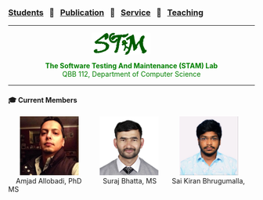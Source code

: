 ### [Students](stamlab.md) &nbsp;&nbsp;🌴&nbsp;&nbsp; [Publication](publications.md) &nbsp;&nbsp;🌴&nbsp;&nbsp; [Service](services.md) &nbsp;&nbsp;🌴&nbsp;&nbsp; [Teaching](teaching.md)
***
<style type="text/css">
.center{
  text-align:center; 
  display:block;
}

.centerImg {
  display: block;
  margin-left: 170px;  
}

</style>

<img src="assets/img/stam_logo.png" alt="The Software Testing And Maintenance (STAM) Lab" width="120" height="45" class="centerImg">
<p class="center" style="color:green;">
<b> The Software Testing And Maintenance (STAM) Lab</b><br>
QBB 112, Department of Computer Science
</p>

<hr>
<h4>‍🎓 Current Members</h4>
&nbsp;&nbsp;&nbsp;&nbsp;&nbsp;&nbsp;<img src="assets/img/amjad.jpeg" alt="Amjad_Allobadi" width="120" height="120">
&nbsp;&nbsp;&nbsp;&nbsp;&nbsp;&nbsp;&nbsp;&nbsp;&nbsp;&nbsp;<img src="assets/img/suraj_bhatta.JPG" alt="suraj_bhatta" width="120" height="120">
&nbsp;&nbsp;&nbsp;&nbsp;&nbsp;&nbsp;&nbsp;&nbsp;&nbsp;&nbsp;<img src="assets/img/sai_kiran.jpg" alt="Sai_Kiran" width="120" height="120"><br>
&nbsp;&nbsp;&nbsp;&nbsp;Amjad Allobadi, PhD
&nbsp;&nbsp;&nbsp;&nbsp;&nbsp;&nbsp;&nbsp;&nbsp;&nbsp;&nbsp;Suraj Bhatta, MS
&nbsp;&nbsp;&nbsp;&nbsp;&nbsp;&nbsp;&nbsp;Sai Kiran Bhrugumalla, MS


